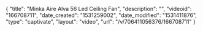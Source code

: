 {
    "title": "Minka Aire Alva 56 Led Ceiling Fan",
    "description": "",
    "videoid": "166708711",
    "date_created": "1531259002",
    "date_modified": "1531411876",
    "type": "captivate",
    "layout": "video",
    "url": "\/v\/706411056376\/166708711"
}